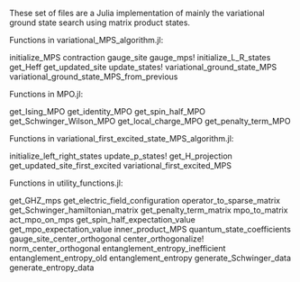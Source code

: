 These set of files are a Julia implementation of mainly the variational ground state search using matrix product states.

Functions in variational_MPS_algorithm.jl:

initialize_MPS
contraction
gauge_site
gauge_mps!
initialize_L_R_states
get_Heff
get_updated_site
update_states!
variational_ground_state_MPS
variational_ground_state_MPS_from_previous

Functions in MPO.jl:

get_Ising_MPO
get_identity_MPO
get_spin_half_MPO
get_Schwinger_Wilson_MPO
get_local_charge_MPO
get_penalty_term_MPO

Functions in variational_first_excited_state_MPS_algorithm.jl:

initialize_left_right_states
update_p_states!
get_H_projection
get_updated_site_first_excited
variational_first_excited_MPS

Functions in utility_functions.jl:

get_GHZ_mps
get_electric_field_configuration
operator_to_sparse_matrix
get_Schwinger_hamiltonian_matrix
get_penalty_term_matrix
mpo_to_matrix
act_mpo_on_mps
get_spin_half_expectation_value
get_mpo_expectation_value
inner_product_MPS
quantum_state_coefficients
gauge_site_center_orthogonal
center_orthogonalize!
norm_center_orthogonal
entanglement_entropy_inefficient
entanglement_entropy_old
entanglement_entropy
generate_Schwinger_data
generate_entropy_data
